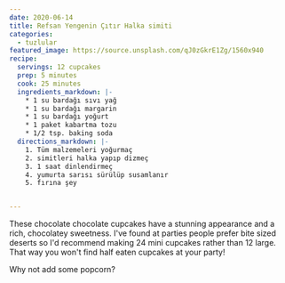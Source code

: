 ```yaml
---
date: 2020-06-14
title: Refsan Yengenin Çıtır Halka simiti
categories:
  - tuzlular
featured_image: https://source.unsplash.com/qJ0zGkrE1Zg/1560x940
recipe:
  servings: 12 cupcakes
  prep: 5 minutes
  cook: 25 minutes
  ingredients_markdown: |-
    * 1 su bardağı sıvı yağ
    * 1 su bardağı margarin
    * 1 su bardağı yoğurt
    * 1 paket kabartma tozu
    * 1/2 tsp. baking soda
  directions_markdown: |-
    1. Tüm malzemeleri yoğurmaç
    2. simitleri halka yapıp dizmeç
    3. 1 saat dinlendirmeç
    4. yumurta sarısı sürülüp susamlanır
    5. fırına şey


---
```

These chocolate chocolate cupcakes have a stunning appearance and a rich, chocolatey sweetness. I've found at parties people prefer bite sized deserts so I'd recommend making 24 mini cupcakes rather than 12 large. That way you won't find half eaten cupcakes at your party!

Why not add some popcorn?

